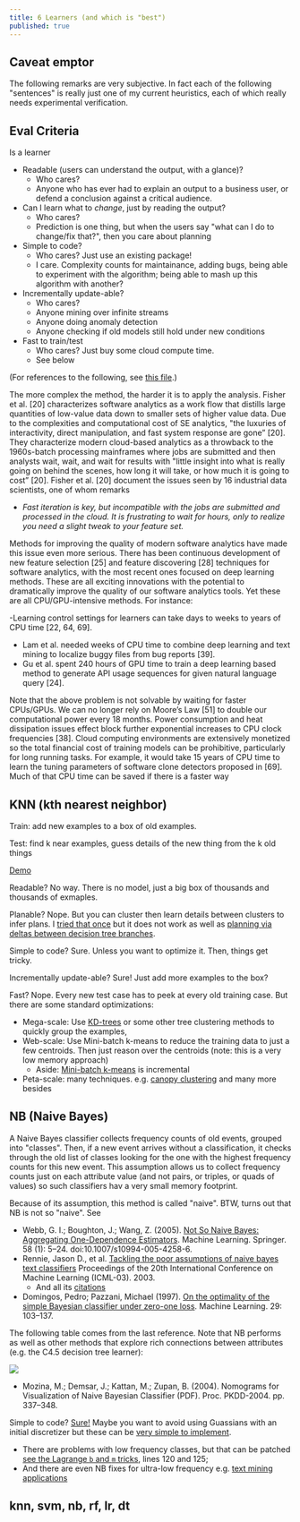 ```yaml
---
title: 6 Learners (and which is "best")
published: true
---
```


## Caveat emptor

The following remarks are very subjective. In fact each of the following "sentences" is really just one of my current
heuristics, each of which really needs experimental verification.

## Eval Criteria

Is a learner

- Readable (users can understand the output, with a glance)?
    - Who cares?
    - Anyone who has ever had to explain an output to a business user, or defend a conclusion against a critical audience.
- Can I learn what to _change_, just by reading the output?
    - Who cares?
    - Prediction is one thing, but when the users say "what can I do to change/fix that?", then you care about planning
- Simple to code?
    - Who cares? Just use an existing package!
    - I care. Complexity counts for maintainance, adding bugs, being able to experiment with the algorithm; being able to mash up this
      algorithm with another?
- Incrementally update-able?
    - Who cares?
    - Anyone mining over infinite streams
    - Anyone doing anomaly detection
    - Anyone checking if old models still hold under new conditions
- Fast to train/test
    - Who cares? Just buy some cloud compute time.
    - See below

(For references to the following, see [this file](https://arxiv.org/pdf/1703.00133.pdf).)
   
The more complex the method, the harder it is to apply the
analysis. Fisher et al. [20] characterizes software analytics as a
work flow that distills large quantities of low-value data down to
smaller sets of higher value data. Due to the complexities and
computational cost of SE analytics, "the luxuries of interactivity,
direct manipulation, and fast system response are gone” [20]. They
characterize modern cloud-based analytics as a throwback to the
1960s-batch processing mainframes where jobs are submitted and
then analysts wait, wait, and wait for results with "little insight into
what is really going on behind the scenes, how long it will take, or
how much it is going to cost” [20]. Fisher et al. [20] document the
issues seen by 16 industrial data scientists, one of whom remarks

- <em>Fast iteration is key, but incompatible with the
jobs are submitted and processed in the cloud. It
is frustrating to wait for hours, only to realize you
need a slight tweak to your feature set.</em>

Methods for improving the quality of modern software analytics
have made this issue even more serious. There has been continuous
development of new feature selection [25] and feature discovering
[28] techniques for software analytics, with the most recent
ones focused on deep learning methods. These are all exciting innovations
with the potential to dramatically improve the quality of
our software analytics tools. Yet these are all CPU/GPU-intensive
methods. For instance:

-Learning control settings for learners can take days to weeks to
years of CPU time [22, 64, 69].
- Lam et al. needed weeks of CPU time to combine deep learning
and text mining to localize buggy files from bug reports [39].
- Gu et al. spent 240 hours of GPU time to train a deep learning
based method to generate API usage sequences for given natural
language query [24].

Note that the above problem is not solvable by waiting for faster
CPUs/GPUs. We can no longer rely on Moore’s Law [51] to double
our computational power every 18 months. Power consumption and
heat dissipation issues effect block further exponential increases to
CPU clock frequencies [38]. Cloud computing environments are
extensively monetized so the total financial cost of training models
can be prohibitive, particularly for long running tasks. For example,
it would take 15 years of CPU time to learn the tuning parameters
of software clone detectors proposed in [69]. Much of that CPU
time can be saved if there is a faster way

## KNN (kth nearest neighbor)

Train: add new examples to a box of old examples.

Test: find k near examples, guess details of the new thing from the k old things

[Demo](http://scott.fortmann-roe.com/docs/BiasVariance.html)

Readable? No way. There is no model, just a big box of thousands and thousands of exmaples.

Planable? Nope. But you can cluster then learn details between clusters to infer plans. I [tried that once](http://menzies.us/pdf/12change.pdf) but it does not work as well as 
[planning via deltas between decision tree branches](https://arxiv.org/pdf/1708.05442.pdf).

Simple to code? Sure. Unless you want to optimize it. Then, things get tricky.

Incrementally update-able? Sure! Just add more examples to the box?

Fast? Nope. Every new test case has to peek at every old training case. But there are some standard optimizations:

- Mega-scale: Use [KD-trees](http://code.activestate.com/recipes/577497-kd-tree-for-nearest-neighbor-search-in-a-k-dimensi/) or some other tree clustering methods to quickly group the examples, 
- Web-scale: Use Mini-batch k-means to reduce the training data to just a few centroids. Then just reason over the centroids (note: this is a very low memory approach)
     - Aside: [Mini-batch k-means](https://www.eecs.tufts.edu/~dsculley/papers/fastkmeans.pdf) is incremental
- Peta-scale: many techniques. e.g. [canopy clustering](https://en.wikipedia.org/wiki/Canopy_clustering_algorithm) and many more besides

## NB (Naive Bayes)

A Naive Bayes classifier collects frequency counts of old events,
grouped into "classes". Then, if a new event arrives without a
classification, it checks through the old list of classes looking for
the one with the highest frequency counts for this new event.
This assumption allows us to collect
frequency counts just on each attribute value (and not pairs, or
triples, or quads of values) so such classifiers hav a very small memory footprint.

Because of its assumption, this  method is called "naive". 
BTW, turns out that NB is not so "naive". See 

- Webb, G. I.; Boughton, J.; Wang, Z. (2005). [Not So Naive Bayes: Aggregating One-Dependence Estimators](http://citeseerx.ist.psu.edu/viewdoc/summary?doi=10.1.1.3.7847). Machine Learning. Springer. 58 (1): 5–24. doi:10.1007/s10994-005-4258-6.
- Rennie, Jason D., et al. [Tackling the poor assumptions of naive bayes text classifiers](http://www.aaai.org/Papers/ICML/2003/ICML03-081.pdf) 
  Proceedings of the 20th International Conference on Machine Learning (ICML-03). 2003.
    - And all its [citations](https://goo.gl/Um1SAs)
- Domingos, Pedro; Pazzani, Michael (1997). 
  [On the optimality of the simple Bayesian classifier under zero-one loss](http://engr.case.edu/ray_soumya/mlrg/optimality_of_nb.pdf). Machine Learning. 29: 103–137. 

The following table comes from the last reference. Note that NB performs as well as other methods that explore rich connections between attributes (e.g. the C4.5 decision tree
learner):

<img class="pure-img displayed"  src="http://www.csc.ncsu.edu/enews/images/nb.jpg">

- Mozina, M.; Demsar, J.; Kattan, M.; Zupan, B. (2004). Nomograms for Visualization of Naive Bayesian Classifier (PDF). Proc. PKDD-2004. pp. 337–348.

Simple to code? [Sure!](nbc) Maybe you want to avoid using Guassians with an initial discretizer but these can be 
[very simple to implement](http://robotics.stanford.edu/users/sahami/papers-dir/disc.pdf).
   - There are problems with low frequency classes, but that can be patched [see the Lagrange `b` and `m`  tricks](https://github.com/timm/lawker/blob/master/block/timm/evil/write/lib/app/nb/nb.awk), lines 120 and 125;
   - And there are even NB fixes for ultra-low frequency e.g. [text mining applications](http://www.aaai.org/Papers/ICML/2003/ICML03-081.pdf) 

## knn, svm, nb, rf, lr, dt
